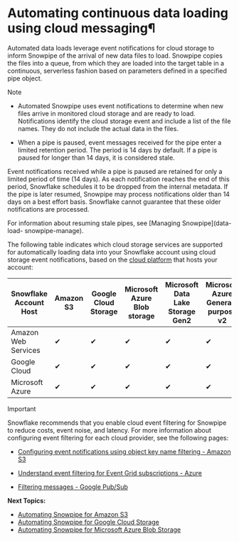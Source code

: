 # Automating continuous data loading using cloud messaging¶

Automated data loads leverage event notifications for cloud storage to inform
Snowpipe of the arrival of new data files to load. Snowpipe copies the files
into a queue, from which they are loaded into the target table in a
continuous, serverless fashion based on parameters defined in a specified pipe
object.

Note

  * Automated Snowpipe uses event notifications to determine when new files arrive in monitored cloud storage and are ready to load. Notifications identify the cloud storage event and include a list of the file names. They do not include the actual data in the files.

  * When a pipe is paused, event messages received for the pipe enter a limited retention period. The period is 14 days by default. If a pipe is paused for longer than 14 days, it is considered stale.

Event notifications received while a pipe is paused are retained for only a
limited period of time (14 days). As each notification reaches the end of this
period, Snowflake schedules it to be dropped from the internal metadata. If
the pipe is later resumed, Snowpipe may process notifications older than 14
days on a best effort basis. Snowflake cannot guarantee that these older
notifications are processed.

For information about resuming stale pipes, see [Managing Snowpipe](data-load-
snowpipe-manage).

The following table indicates which cloud storage services are supported for
automatically loading data into your Snowflake account using cloud storage
event notifications, based on the [cloud platform](intro-cloud-platforms) that
hosts your account:

Snowflake Account Host | Amazon S3 | Google Cloud Storage | Microsoft Azure Blob storage | Microsoft Data Lake Storage Gen2 | Microsoft Azure General-purpose v2  
---|---|---|---|---|---  
Amazon Web Services | ✔ | ✔ | ✔ | ✔ | ✔  
Google Cloud | ✔ | ✔ | ✔ | ✔ | ✔  
Microsoft Azure | ✔ | ✔ | ✔ | ✔ | ✔  
  
Important

Snowflake recommends that you enable cloud event filtering for Snowpipe to
reduce costs, event noise, and latency. For more information about configuring
event filtering for each cloud provider, see the following pages:

  * [Configuring event notifications using object key name filtering - Amazon S3](https://docs.aws.amazon.com/AmazonS3/latest/userguide/notification-how-to-filtering.html#notification-how-to-filtering-examples-invalid)

  * [Understand event filtering for Event Grid subscriptions - Azure](https://docs.microsoft.com/en-us/azure/event-grid/event-filtering)

  * [Filtering messages - Google Pub/Sub](https://cloud.google.com/pubsub/docs/filtering)

**Next Topics:**

  * [Automating Snowpipe for Amazon S3](data-load-snowpipe-auto-s3)
  * [Automating Snowpipe for Google Cloud Storage](data-load-snowpipe-auto-gcs)
  * [Automating Snowpipe for Microsoft Azure Blob Storage](data-load-snowpipe-auto-azure)

